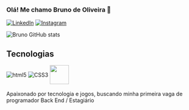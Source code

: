 ### Olá! Me chamo Bruno de Oliveira 👋

[![LinkedIn](https://img.shields.io/badge/LinkedIn-0077B5?style=for-the-badge&logo=linkedin&logoColor=white)](https://www.linkedin.com/in/bruno-oliveira-394239221)
[![Instagram](https://img.shields.io/badge/Instagram-E4405F?style=for-the-badge&logo=instagram&logoColor=white)](https://www.instagram.com/bruno_oli1/)

![Bruno GitHub stats](https://github-readme-stats.vercel.app/api?username=Brunoliy&show_icons=true&theme=onedark)

## Tecnologias 

<div style="display: inline_block"> 
  <img align="center" alt="html5" src="https://img.shields.io/badge/HTML5-E34F26?style=for-the-badge&logo=html5&logoColor=white">
  <img align="center" alt="CSS3" src="https://img.shields.io/badge/CSS3-1572B6?style=for-the-badge&logo=css3&logoColor=white"/>
  <img align="center" src="https://cdn.jsdelivr.net/gh/devicons/devicon/icons/csharp/csharp-plain.svg" width="50" height="50" />
  
          
          
  </div><br>
Apaixonado por tecnologia e jogos, buscando minha primeira vaga de programador Back End / Estagiário 
